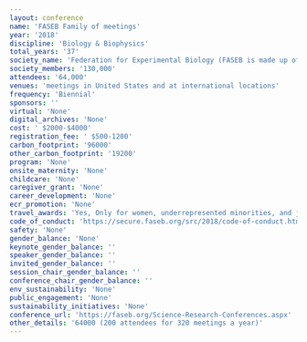 ```yaml
---
layout: conference 
name: 'FASEB Family of meetings'
year: '2018'
discipline: 'Biology & Biophysics'
total_years: '37'
society_name: 'Federation for Experimental Biology (FASEB is made up of 29 scientific member societies, representing more than 130,000 researchers from around the world)'
society_members: '130,000'
attendees: '64,000'
venues: 'meetings in United States and at international locations'
frequency: 'Biennial'
sponsors: ''
virtual: 'None'
digital_archives: 'None'
cost: ' $2000-$4000'
registration_fee: ' $500-1200'
carbon_footprint: '96000'
other_carbon_footprint: '19200'
program: 'None'
onsite_maternity: 'None'
childcare: 'None'
caregiver_grant: 'None'
career_development: 'None'
ecr_promotion: 'None'
travel_awards: 'Yes, Only for women, underrepresented minorities, and junior trainees (The availability of financial support and awards varies by conference and is contingent upon funding. In addition, most SRCs provide Travel, Poster, or Short-Talk Awards. The awards are generally based on the quality of submitted abstracts, poster presentations, or oral presentations and typically range from $250-$1,000.)'
code_of_conduct: 'https://secure.faseb.org/src/2018/code-of-conduct.htm'
safety: 'None'
gender_balance: 'None'
keynote_gender_balance: ''
speaker_gender_balance: ''
invited_gender_balance: ''
session_chair_gender_balance: ''
conference_chair_gender_balance: ''
env_sustainability: 'None'
public_engagement: 'None'
sustainability_initiatives: 'None'
conference_url: 'https://faseb.org/Science-Research-Conferences.aspx'
other_details: '64000 (200 attendees for 320 meetings a year)'
---
```

